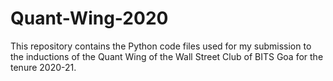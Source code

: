 # Quant-Wing-2020

This repository contains the Python code files used for my submission to the inductions of the Quant Wing of the Wall Street Club of BITS Goa for the tenure 2020-21.

